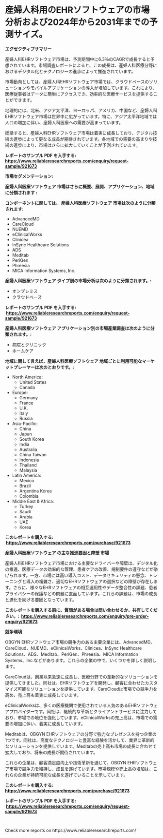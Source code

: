 <p><h1>産婦人科用のEHRソフトウェアの市場分析および2024年から2031年までの予測サイズ。</h1></p><p><strong>エグゼクティブサマリー</strong></p>
<p><p>産婦人科EHRソフトウェア市場は、予測期間中に6.3％のCAGRで成長すると予想されています。市場調査レポートによると、この成長は、産婦人科医療分野におけるデジタル化とテクノロジーの進歩によって推進されています。</p><p>市場動向としては、産婦人科EHRソフトウェア市場では、クラウドベースのソリューションやモバイルアプリケーションの導入が増加しています。これにより、医療従事者はデータに簡単にアクセスでき、効率的な医療サービスを提供することができます。</p><p>地理的には、北米、アジア太平洋、ヨーロッパ、アメリカ、中国など、産婦人科EHRソフトウェア市場は世界中に広がっています。特に、アジア太平洋地域では人口の増加に伴い、産婦人科医療への需要が高まっています。</p><p>総括すると、産婦人科EHRソフトウェア市場は着実に成長しており、デジタル技術の進歩によって更なる成長が期待されています。各地域での需要の高まりや技術の進歩により、市場はさらに拡大していくことが予測されています。</p></p>
<p><strong>レポートのサンプル PDF を入手する: <a href="https://www.reliableresearchreports.com/enquiry/request-sample/921673">https://www.reliableresearchreports.com/enquiry/request-sample/921673</a></strong></p>
<p><strong>市場セグメンテーション:</strong></p>
<p><strong> 産婦人科医療ソフトウェア 市場はさらに概要、展開、アプリケーション、地域に分類されます :</strong></p>
<p><strong>コンポーネントに関しては、 産婦人科医療ソフトウェア 市場は次のように分類されます: &nbsp;</strong></p>
<p><ul><li>AdvancedMD</li><li>CareCloud</li><li>NUEMD</li><li>eClinicalWorks</li><li>Clinicea</li><li>InSync Healthcare Solutions</li><li>ADS</li><li>Meditab</li><li>PeriGen</li><li>Phreesia</li><li>MICA Information Systems, Inc.</li></ul></p>
<p><strong> 産婦人科医療ソフトウェア タイプ別の市場分析は次のように分類されます。:</strong></p>
<p><ul><li>オンプレミス</li><li>クラウドベース</li></ul></p>
<p><strong>レポートのサンプル PDF を入手する: &nbsp;<a href="https://www.reliableresearchreports.com/enquiry/request-sample/921673">https://www.reliableresearchreports.com/enquiry/request-sample/921673</a></strong></p>
<p><strong> 産婦人科医療ソフトウェア アプリケーション別の市場産業調査は次のように分類されます。:</strong></p>
<p><ul><li>病院とクリニック</li><li>ホームケア</li></ul></p>
<p><strong>地域に関して言えば、産婦人科医療ソフトウェア 地域ごとに利用可能なマーケットプレーヤーは次のとおりです。:</strong></p>
<p><ul>
    <li>
        North America:
        <ul>
            <li>United States</li>
            <li>Canada</li>
        </ul>
    </li>
    <li>
        Europe:
        <ul>
            <li>Germany</li>
            <li>France</li>
            <li>U.K.</li>
            <li>Italy</li>
            <li>Russia</li>
        </ul>
    </li>
    <li>
        Asia-Pacific:
        <ul>
            <li>China</li>
            <li>Japan</li>
            <li>South Korea</li>
            <li>India</li>
            <li>Australia</li>
            <li>China Taiwan</li>
            <li>Indonesia</li>
            <li>Thailand</li>
            <li>Malaysia</li>
        </ul>
    </li>
    <li>
        Latin America:
        <ul>
            <li>Mexico</li>
            <li>Brazil</li>
            <li>Argentina Korea</li>
            <li>Colombia</li>
        </ul>
    </li>
    <li>
        Middle East & Africa:
        <ul>
            <li>Turkey</li>
            <li>Saudi</li>
            <li>Arabia</li>
            <li>UAE</li>
            <li>Korea</li>
        </ul>
    </li>
    </ul></p>
<p><strong>このレポートを購入する: &nbsp;<a href="https://www.reliableresearchreports.com/purchase/921673">https://www.reliableresearchreports.com/purchase/921673</a></strong></p>
<p><strong>産婦人科医療ソフトウェア の主な推進要因と障壁 市場</strong></p>
<p><p>産婦人科EHRソフトウェア市場における主要なドライバーや障壁は、デジタル化の推進、医療データの効率的な管理、患者ケアの改善、規制要件の遵守などが挙げられます。一方、市場には高い導入コスト、データセキュリティの懸念、トレーニングと導入の複雑さ、適切なEHRソフトウェアの選択などの障壁が存在します。さらに、様々なEHRソフトウェアの相互運用性やデータ整合性の課題、患者プライバシーの保護などの問題に直面しています。これらの課題は、市場の成長と進化を妨げる要因となっています。</p></p>
<p><strong>このレポートを購入する前に、質問がある場合は問い合わせるか、共有してください。:&nbsp; <a href="https://www.reliableresearchreports.com/enquiry/pre-order-enquiry/921673">https://www.reliableresearchreports.com/enquiry/pre-order-enquiry/921673</a></strong></p>
<p><strong>競争環境</strong></p>
<p><p>OBGYN EHRソフトウェア市場の競争力のある主要企業には、AdvancedMD、CareCloud、NUEMD、eClinicalWorks、Clinicea、InSync Healthcare Solutions、ADS、Meditab、PeriGen、Phreesia、MICA Information Systems、Inc.などがあります。これらの企業の中で、いくつかを詳しく説明します。</p><p>CareCloudは、創業以来急速に成長し、医療分野での革新的なソリューションを提供してきました。同社は、EHRソフトウェアを開発し、顧客に合わせたカスタマイズ可能なソリューションを提供しています。CareCloudは市場での競争力を高め、売上高も着実に成長しています。</p><p>eClinicalWorksは、多くの医療機関で使用されている人気のあるEHRソフトウェアプロバイダーです。同社は、継続的な革新とクライアントサービスに注力しており、市場での地位を強化しています。eClinicalWorksの売上高は、市場での需要の増加に伴い、着実に成長しています。</p><p>Meditabは、OBGYN EHRソフトウェアの分野で強力なプレゼンスを持つ企業の1つです。同社は、高度なテクノロジーと豊富な経験を活かして、業界に革新的なソリューションを提供しています。Meditabの売上高も市場の成長に合わせて拡大しており、将来の成長が期待されています。</p><p>これらの企業は、顧客満足度向上や技術革新を通じて、OBGYN EHRソフトウェア市場で競争力を維持し、成長を遂げています。市場規模や売上高の増加は、これらの企業が持続可能な成長を遂げていることを示しています。</p></p>
<p><strong>このレポートを購入する: &nbsp; <a href="https://www.reliableresearchreports.com/purchase/921673">https://www.reliableresearchreports.com/purchase/921673</a></strong></p>
<p><strong>レポートのサンプル PDF を入手する: &nbsp;<a href="https://www.reliableresearchreports.com/enquiry/request-sample/921673">https://www.reliableresearchreports.com/enquiry/request-sample/921673</a></strong><strong></strong></p>
<p>&nbsp;</p>
<p>Check more reports on https://www.reliableresearchreports.com/</p>
